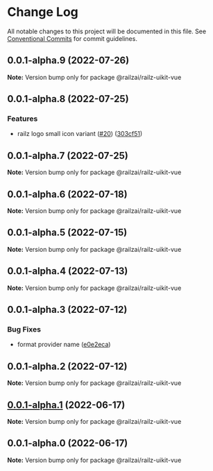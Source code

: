 # Change Log

All notable changes to this project will be documented in this file.
See [Conventional Commits](https://conventionalcommits.org) for commit guidelines.

## 0.0.1-alpha.9 (2022-07-26)

**Note:** Version bump only for package @railzai/railz-uikit-vue





## 0.0.1-alpha.8 (2022-07-25)


### Features

* railz logo small icon variant ([#20](https://github.com/railz-ai/railz-uikit/issues/20)) ([303cf51](https://github.com/railz-ai/railz-uikit/commit/303cf5193375b6fce63d374988e5c762af681f6a))





## 0.0.1-alpha.7 (2022-07-25)

**Note:** Version bump only for package @railzai/railz-uikit-vue





## 0.0.1-alpha.6 (2022-07-18)

**Note:** Version bump only for package @railzai/railz-uikit-vue





## 0.0.1-alpha.5 (2022-07-15)

**Note:** Version bump only for package @railzai/railz-uikit-vue





## 0.0.1-alpha.4 (2022-07-13)

**Note:** Version bump only for package @railzai/railz-uikit-vue





## 0.0.1-alpha.3 (2022-07-12)


### Bug Fixes

* format provider name ([e0e2eca](https://github.com/railz-ai/railz-uikit/commit/e0e2ecab1f8c6a4c6eca1c7e62422d69a5065dcc))





## 0.0.1-alpha.2 (2022-07-12)

**Note:** Version bump only for package @railzai/railz-uikit-vue





## [0.0.1-alpha.1](https://github.com/railz-ai/railz-uikit/compare/@railzai/railz-uikit-vue@0.0.1-alpha.0...@railzai/railz-uikit-vue@0.0.1-alpha.1) (2022-06-17)

**Note:** Version bump only for package @railzai/railz-uikit-vue





## 0.0.1-alpha.0 (2022-06-17)

**Note:** Version bump only for package @railzai/railz-uikit-vue
